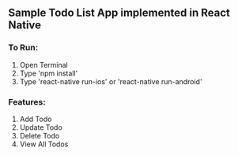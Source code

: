 ## Sample Todo List App implemented in React Native 

### To Run:
1. Open Terminal
2. Type 'npm install' 
3. Type 'react-native run-ios' or 'react-native run-android'

### Features:
1. Add Todo
2. Update Todo
3. Delete Todo
4. View All Todos
